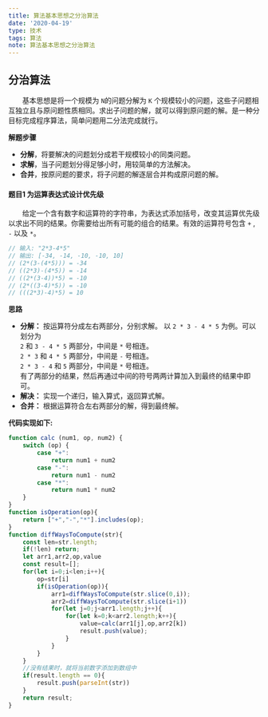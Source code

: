 ```yaml
---
title: 算法基本思想之分治算法
date: '2020-04-19'
type: 技术
tags: 算法
note: 算法基本思想之分治算法
---
```

## 分治算法
&#8195;&#8195;基本思想是将一个规模为 `N`的问题分解为 `K` 个规模较小的问题，这些子问题相互独立且与原问题性质相同。求出子问题的解，就可以得到原问题的解。是一种分目标完成程序算法，简单问题用二分法完成就行。

**解题步骤**
+ **分解**，将要解决的问题划分成若干规模较小的同类问题。
+ **求解**，当子问题划分得足够小时，用较简单的方法解决。
+ **合并**，按原问题的要求，将子问题的解逐层合并构成原问题的解。

#### 题目1 为运算表达式设计优先级

&#8195;&#8195;给定一个含有数字和运算符的字符串，为表达式添加括号，改变其运算优先级以求出不同的结果。你需要给出所有可能的组合的结果。有效的运算符号包含 `+` , `-` 以及 `*`。
```js
// 输入: "2*3-4*5"
// 输出: [-34, -14, -10, -10, 10]
// (2*(3-(4*5))) = -34 
// ((2*3)-(4*5)) = -14 
// ((2*(3-4))*5) = -10 
// (2*((3-4)*5)) = -10 
// (((2*3)-4)*5) = 10
```
**思路**
+ **分解：** 按运算符分成左右两部分，分别求解。
以 `2 * 3 - 4 * 5` 为例。可以划分为<br>
`2` 和 `3 - 4 * 5` 两部分，中间是 `*` 号相连。<br>
`2 * 3` 和 `4 * 5` 两部分，中间是 `-` 号相连。<br>
`2 * 3 - 4` 和 `5` 两部分，中间是 `*` 号相连。<br>
有了两部分的结果，然后再通过中间的符号两两计算加入到最终的结果中即可。
+ **解决：** 实现一个递归，输入算式，返回算式解。
+ **合并：** 根据运算符合左右两部分的解，得到最终解。

**代码实现如下:**
```js
function calc (num1, op, num2) {
    switch (op) {
        case "+":
            return num1 + num2
        case "-":
            return num1 - num2
        case "*":
            return num1 * num2
    }
}
function isOperation(op){
    return ["+","-","*"].includes(op);
}
function diffWaysToCompute(str){
    const len=str.length;
    if(!len) return;
    let arr1,arr2,op,value
    const result=[];
    for(let i=0;i<len;i++){
        op=str[i]
        if(isOperation(op)){
            arr1=diffWaysToCompute(str.slice(0,i));
            arr2=diffWaysToCompute(str.slice(i+1))
            for(let j=0;j<arr1.length;j++){
                for(let k=0;k<arr2.length;k++){
                    value=calc(arr1[j],op,arr2[k])
                    result.push(value);
                }
            }
        }
    }
    //没有结果时，就将当前数字添加到数组中
    if(result.length == 0){
        result.push(parseInt(str))
    }
    return result;
}
```
